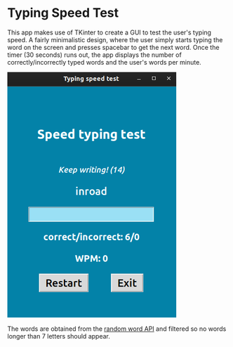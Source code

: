 # Typing Speed Test

This app makes use of TKinter to create a GUI to test the user's
typing speed. A fairly minimalistic design, where the user simply
starts typing the word on the screen and presses spacebar to get
the next word. Once the timer (30 seconds) runs out, the app
displays the number of correctly/incorrectly typed words and the
user's words per minute. 

![](images/xample.png)

The words are obtained from the [random word API](https://random-word-api.herokuapp.com/home) and filtered so no words longer than 7 letters
should appear.
